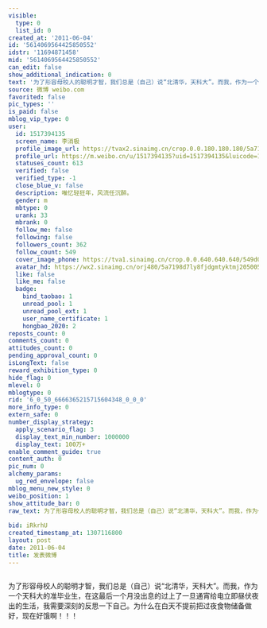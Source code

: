 ```yaml
---
visible:
  type: 0
  list_id: 0
created_at: '2011-06-04'
id: '5614069564425850552'
idstr: '11694871458'
mid: '5614069564425850552'
can_edit: false
show_additional_indication: 0
text: '为了形容母校人的聪明才智，我们总是（自己）说“北清华，天科大”。而我，作为一个天科大的准毕业生，在这最后一个月没出息的过上了一旦通宵给电立即昼伏夜出的生活，我需要深刻的反思一下自己。为什么在白天不提前把过夜食物储备做好，现在好饿啊！！！ '
source: 微博 weibo.com
favorited: false
pic_types: ''
is_paid: false
mblog_vip_type: 0
user:
  id: 1517394135
  screen_name: 李消极
  profile_image_url: https://tvax2.sinaimg.cn/crop.0.0.180.180.180/5a7198d7ly8fjdgmtyktmj20500500so.jpg?KID=imgbed,tva&Expires=1606399972&ssig=2PaXsSZ7bO
  profile_url: https://m.weibo.cn/u/1517394135?uid=1517394135&luicode=10000011&lfid=2304131517394135_-_WEIBO_SECOND_PROFILE_WEIBO
  statuses_count: 613
  verified: false
  verified_type: -1
  close_blue_v: false
  description: 唯忆轻狂年，风流任沉醉。
  gender: m
  mbtype: 0
  urank: 33
  mbrank: 0
  follow_me: false
  following: false
  followers_count: 362
  follow_count: 549
  cover_image_phone: https://tva1.sinaimg.cn/crop.0.0.640.640.640/549d0121tw1egm1kjly3jj20hs0hsq4f.jpg
  avatar_hd: https://wx2.sinaimg.cn/orj480/5a7198d7ly8fjdgmtyktmj20500500so.jpg
  like: false
  like_me: false
  badge:
    bind_taobao: 1
    unread_pool: 1
    unread_pool_ext: 1
    user_name_certificate: 1
    hongbao_2020: 2
reposts_count: 0
comments_count: 0
attitudes_count: 0
pending_approval_count: 0
isLongText: false
reward_exhibition_type: 0
hide_flag: 0
mlevel: 0
mblogtype: 0
rid: '6_0_50_6666365215715604348_0_0_0'
more_info_type: 0
extern_safe: 0
number_display_strategy:
  apply_scenario_flag: 3
  display_text_min_number: 1000000
  display_text: 100万+
enable_comment_guide: true
content_auth: 0
pic_num: 0
alchemy_params:
  ug_red_envelope: false
mblog_menu_new_style: 0
weibo_position: 1
show_attitude_bar: 0
raw_text: 为了形容母校人的聪明才智，我们总是（自己）说“北清华，天科大”。而我，作为一个天科大的准毕业生，在这最后一个月没出息的过上了一旦通宵给电立即昼伏夜出的生活，我需要深刻的反思一下自己。为什么在白天不提前把过夜食物储备做好，现在好饿啊！！！
  ​​​
bid: iRkrhU
created_timestamp_at: 1307116800
layout: post
date: 2011-06-04
title: 发表微博
---
```


![]()

为了形容母校人的聪明才智，我们总是（自己）说“北清华，天科大”。而我，作为一个天科大的准毕业生，在这最后一个月没出息的过上了一旦通宵给电立即昼伏夜出的生活，我需要深刻的反思一下自己。为什么在白天不提前把过夜食物储备做好，现在好饿啊！！！ 

